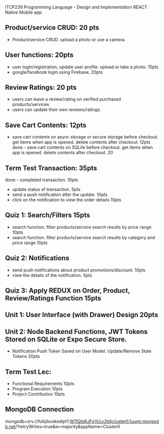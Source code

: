  ITCP239 Programming Language - Design and Implementation REACT Native Mobile app
 
## Product/service CRUD: 20 pts
- Product/service CRUD. upload a photo or use a camera. 
 
## User functions: 20pts 
- user login/registration, update user profile. upload or take a photo. 15pts
- google/facebook login using Firebase, 20pts
 
## Review Ratings: 20 pts
- users can leave a review/rating on verified purchased products/services. 
- users can update their own reviews/ratings.

## Save Cart Contents: 12pts
- save cart contents on async storage or secure storage before checkout. get items when app is opened. delete contents after checkout. 12pts
done - save cart contents on SQLite before checkout. get items when app is opened. delete contents after checkout. 20

## Term Test Transaction: 35pts
done - completed transaction. 10pts
- update status of transaction. 5pts
- send a push notification after the update. 10pts
- click on the notification to view the order details 10pts

## Quiz 1: Search/Filters 15pts
- search function. filter products/service search results by price range 10pts
- search function. filter products/service search results by category and price range 10pts

## Quiz 2: Notifications 
- send push notifications about product promotions/discount. 10pts
- view the details of the notification. 5pts

## Quiz 3: Apply REDUX on Order, Product, Review/Ratings Function 15pts

## Unit 1: User Interface (with Drawer) Design 20pts 

## Unit 2: Node Backend Functions, JWT Tokens Stored on SQLite or Expo Secure Store.
- Notification Push Token Saved on User Model. Update/Remove Stale Tokens 20pts

## Term Test Lec:
- Functional Requirements 10pts
- Program Execution 10pts
- Project Contribution 10pts

## MongoDB Connection
mongodb+srv://fullybookedipt1:W7lQlq6JFqYcLv2t@cluster0.1uumi.mongodb.net/?retryWrites=true&w=majority&appName=Cluster0

